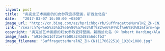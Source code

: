 ```yaml
---
layout: post
title:  "奥克兰艺术画廊的妇女参政瓷砖壁画，新西兰北岛"
date:   "2017-03-07 16:00:00 +0800"
image_url: "http://cn.bing.com/az/hprichbg/rb/SuffragetteMuralNZ_ZH-CN11170622518_1920x1080.jpg"
link: "/search?q=%e5%a5%b3%e6%80%a7%e5%8f%82%e6%94%bf%e6%9d%83&form=hpcapt&mkt=zh-cn"
copyright: "奥克兰艺术画廊的妇女参政瓷砖壁画，新西兰北岛 (© Robert Harding/Alamy)"
image_hash: "a93ede11df21e78b80a243d88a6dcfb3"
image_filename: "SuffragetteMuralNZ_ZH-CN11170622518_1920x1080.jpg"
---
```

